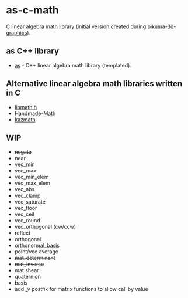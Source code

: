 # as-c-math

C linear algebra math library (initial version created during [pikuma-3d-graphics](https://github.com/pr0g/pikuma-3d-graphics)).

## as C++ library

- [as](https://github.com/pr0g/as) - C++ linear algebra math library  (templated).

## Alternative linear algebra math libraries written in C

- [linmath.h](https://github.com/datenwolf/linmath.h)
- [Handmade-Math](https://github.com/HandmadeMath/Handmade-Math)
- [kazmath](https://github.com/Kazade/kazmath)

## WIP

- ~~negate~~
- near
- vec_min
- vec_max
- vec_min_elem
- vec_max_elem
- vec_abs
- vec_clamp
- vec_saturate
- vec_floor
- vec_ceil
- vec_round
- vec_orthogonal (cw/ccw)
- reflect
- orthogonal
- orthonormal_basis
- point/vec average
- ~~mat_determinant~~
- ~~mat_inverse~~
- mat shear
- quaternion
- basis
- add _v postfix for matrix functions to allow call by value
